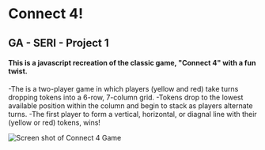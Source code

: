 # Connect 4!
## GA - SERI - Project 1
 
#### This is a javascript recreation of the classic game, "Connect 4" with a fun twist.
-The is a two-player game in which players (yellow and red) take turns
dropping tokens into a 6-row, 7-column grid.
-Tokens drop to the lowest available position within the column
and begin to stack as players alternate turns.
-The first player to form a vertical, horizontal, or diagnal line
with their (yellow or red) tokens, wins!

![Screen shot of Connect 4 Game](https://imgur.com/10sBJ4q#gh-dark-mode-only)
